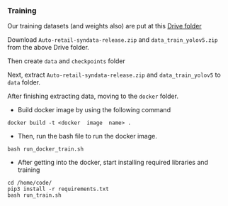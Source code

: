 ### Training
Our training datasets (and weights also) are put at this [Drive folder](https://drive.google.com/drive/folders/1ZyRNhNctXk_J9K2YtWP9cD_dmfk3WcOQ?usp=sharing)

Download `Auto-retail-syndata-release.zip` and `data_train_yolov5.zip` from the above Drive folder.

Then create `data` and `checkpoints` folder 

Next, extract `Auto-retail-syndata-release.zip` and `data_train_yolov5` to `data` folder.

After finishing extracting data, moving to the `docker` folder.

+ Build docker image by using the following command

```
docker build -t <docker  image  name> .
```
+ Then, run the bash file to run the docker image.

```
bash run_docker_train.sh
```

+ After getting into the docker, start installing required libraries and training
```
cd /home/code/
pip3 install -r requirements.txt
bash run_train.sh
```